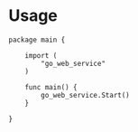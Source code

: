 Usage
==========

```
package main {
	
	import (
		"go_web_service"
	)
	
	func main() {
		go_web_service.Start()
	}
		
}
```
